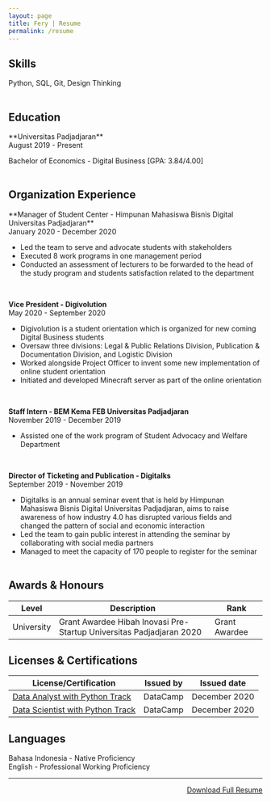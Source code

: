 ```yaml
---
layout: page
title: Fery | Resume
permalink: /resume
---
```


<h2>Skills</h2>

Python, SQL, Git, Design Thinking
<br><br>

<h2>Education</h2>
**Universitas Padjadjaran**<br>
August 2019 - Present

Bachelor of Economics - Digital Business [GPA: 3.84/4.00]
<br><br>

<h2>Organization Experience</h2>
**Manager of Student Center - Himpunan Mahasiswa Bisnis Digital Universitas Padjadjaran**<br>
January 2020 - December 2020

- Led the team to serve and advocate students with stakeholders
- Executed 8 work programs in one management period
- Conducted an assessment of lecturers to be forwarded to the head of the study program and students satisfaction related to the department
<br>

**Vice President - Digivolution**<br>
May 2020 - September 2020

- Digivolution is a student orientation which is organized for new coming Digital Business students
- Oversaw three divisions: Legal & Public Relations Division, Publication & Documentation Division, and Logistic Division
- Worked alongside Project Officer to invent some new implementation of online student orientation
- Initiated and developed Minecraft server as part of the online orientation
<br>

**Staff Intern - BEM Kema FEB Universitas Padjadjaran**<br>
November 2019 - December 2019

- Assisted one of the work program of Student Advocacy and Welfare Department
<br>

**Director of Ticketing and Publication - Digitalks**<br>
September 2019 - November 2019

- Digitalks is an annual seminar event that is held by Himpunan Mahasiswa Bisnis Digital Universitas Padjadjaran, aims to raise awareness of how industry 4.0 has disrupted various fields and changed the pattern of social and economic interaction
- Led the team to gain public interest in attending the seminar by collaborating with social media partners
- Managed to meet the capacity of 170 people to register for the seminar
<br><br>

<h2>Awards & Honours</h2>
<table class="pure-table pure-table-bordered">
    <thead>
        <tr>
            <th>Level</th>
            <th>Description</th>
            <th>Rank</th>
        </tr>
    </thead>
                
<tr>
    <td>University</td>
    <td>Grant Awardee Hibah Inovasi Pre-Startup Universitas Padjadjaran 2020</td>
    <td>Grant Awardee</td>
</tr>
</table>

<h2>Licenses & Certifications</h2>
<table class="pure-table pure-table-bordered">
    <thead>
        <tr>
            <th>License/Certification</th>
            <th>Issued by</th>
            <th>Issued date</th>
        </tr>
    </thead>

<tr>
    <td><a href="https://www.datacamp.com/statement-of-accomplishment/track/d96723c8a19cd92e6b7dd0db9e6b7b17951c96f6">Data Analyst with Python Track</a></td>
    <td>DataCamp</td>
    <td>December 2020</td>
</tr>

<tr>
    <td><a href="https://www.datacamp.com/statement-of-accomplishment/track/eddb4af8d5d8a740f31fec758b58b5db985e5e23">Data Scientist with Python Track</a></td>
    <td>DataCamp</td>
    <td>December 2020</td>
</tr>
</table>

<h2>Languages</h2>
Bahasa Indonesia - Native Proficiency<br>
English - Professional Working Proficiency<br>
<hr>

<p style='text-align: right;'><a href="">Download Full Resume</a></p>